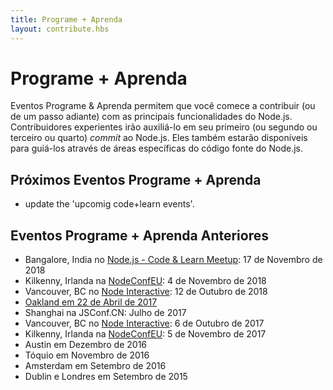 ```yaml
---
title: Programe + Aprenda
layout: contribute.hbs
---
```


# Programe + Aprenda

Eventos Programe & Aprenda permitem que você comece a contribuir (ou de um passo adiante) com as principais funcionalidades do Node.js. Contribuidores experientes irão auxiliá-lo em seu primeiro (ou segundo ou terceiro ou quarto) _commit_ ao Node.js. Eles também estarão disponíveis para guiá-los através de áreas específicas do código fonte do Node.js.

## Próximos Eventos Programe + Aprenda

- update the 'upcomig code+learn events'.

## Eventos Programe + Aprenda Anteriores

- Bangalore, India no [Node.js - Code & Learn Meetup](https://www.meetup.com/Polyglot-Languages-Runtimes-Java-JVM-nodejs-Swift/events/256057028/): 17 de Novembro de 2018
- Kilkenny, Irlanda na [NodeConfEU](https://www.nodeconf.eu/): 4 de Novembro de 2018
- Vancouver, BC no [Node Interactive](https://events.linuxfoundation.org/events/node-js-interactive-2018/): 12 de Outubro de 2018
- [Oakland em 22 de Abril de 2017](https://medium.com/the-node-js-collection/code-learn-learn-how-to-contribute-to-node-js-core-8a2dbdf9be45)
- Shanghai na JSConf.CN: Julho de 2017
- Vancouver, BC no [Node Interactive](http://events.linuxfoundation.org/events/node-interactive): 6 de Outubro de 2017
- Kilkenny, Irlanda na [NodeConfEU](http://www.nodeconf.eu/): 5 de Novembro de 2017
- Austin em Dezembro de 2016
- Tóquio em Novembro de 2016
- Amsterdam em Setembro de 2016
- Dublin e Londres em Setembro de 2015
